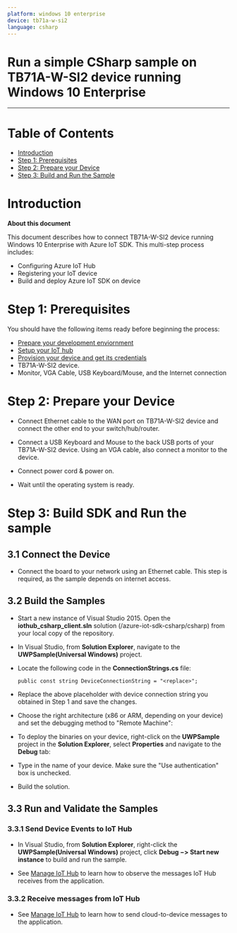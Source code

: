 ```yaml
---
platform: windows 10 enterprise
device: tb71a-w-si2
language: csharp
---
```


Run a simple CSharp sample on TB71A-W-SI2 device running Windows 10 Enterprise
===
---

# Table of Contents

-   [Introduction](#Introduction)
-   [Step 1: Prerequisites](#Prerequisites)
-   [Step 2: Prepare your Device](#PrepareDevice)
-   [Step 3: Build and Run the Sample](#Build)

<a name="Introduction"></a>
# Introduction

**About this document**

This document describes how to connect TB71A-W-SI2 device running Windows 10 Enterprise with Azure IoT SDK. This multi-step process includes:

-   Configuring Azure IoT Hub
-   Registering your IoT device
-   Build and deploy Azure IoT SDK on device

<a name="Prerequisites"></a>
# Step 1: Prerequisites

You should have the following items ready before beginning the process:

-   [Prepare your development enviornment][setup-devbox-windows]
-   [Setup your IoT hub][lnk-setup-iot-hub]
-   [Provision your device and get its credentials][lnk-manage-iot-hub]
-   TB71A-W-SI2 device.
-   Monitor, VGA Cable, USB Keyboard/Mouse, and the Internet connection
   

<a name="PrepareDevice"></a>
# Step 2: Prepare your Device

-   Connect Ethernet cable to the WAN port on TB71A-W-SI2 device and connect the other end to your switch/hub/router.

-   Connect a USB Keyboard and Mouse to the back USB ports of your TB71A-W-SI2 device. Using an VGA cable, also connect a monitor to the device.

-   Connect power cord & power on.

-   Wait until the operating system is ready.


<a name="Build"></a>
# Step 3: Build SDK and Run the sample

## 3.1 Connect the Device
-   Connect the board to your network using an Ethernet cable. This step is required, as the sample depends on internet access.

## 3.2 Build the Samples
-   Start a new instance of Visual Studio 2015. Open the **iothub_csharp_client.sln** solution (/azure-iot-sdk-csharp/csharp) from your local copy of the repository.

-   In Visual Studio, from **Solution Explorer**, navigate to the **UWPSample(Universal Windows)** project.
 
-   Locate the following code in the **ConnectionStrings.cs** file:

        public const string DeviceConnectionString = "<replace>";	


-   Replace the above placeholder with device connection string you obtained in Step 1 and save the changes.

-   Choose the right architecture (x86 or ARM, depending on your device) and set the debugging method to "Remote Machine":

-   To deploy the binaries on your device, right-click on the **UWPSample** project in the **Solution Explorer**, select **Properties** and navigate to the **Debug** tab: 

-   Type in the name of your device. Make sure the "Use authentication" box is unchecked.

-   Build the solution.


## 3.3 Run and Validate the Samples


###  3.3.1 Send Device Events to IoT Hub
-   In Visual Studio, from **Solution Explorer**, right-click the **UWPSample(Universal Windows)** project, click **Debug −> Start new instance** to build and run the sample.
 
-   See [Manage IoT Hub][lnk-manage-iot-hub] to learn how to observe the messages IoT Hub receives from the application.

### 3.3.2 Receive messages from IoT Hub
-   See [Manage IoT Hub][lnk-manage-iot-hub] to learn how to send cloud-to-device messages to the application.


[setup-devbox-windows]: https://github.com/Azure/azure-iot-sdk-c/blob/master/doc/devbox_setup.md
[lnk-setup-iot-hub]: ../setup_iothub.md
[lnk-manage-iot-hub]: ../manage_iot_hub.md
